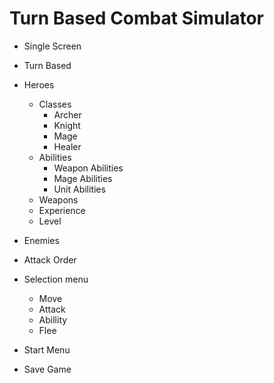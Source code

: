 Turn Based Combat Simulator
===========================

- Single Screen
- Turn Based
- Heroes
    - Classes
        - Archer
        - Knight
        - Mage
        - Healer
    - Abilities
        - Weapon Abilities
        - Mage Abilities
        - Unit Abilities
    - Weapons
    - Experience
    - Level
- Enemies
- Attack Order
- Selection menu
    - Move
    - Attack
    - Abillity
    - Flee

- Start Menu
- Save Game
